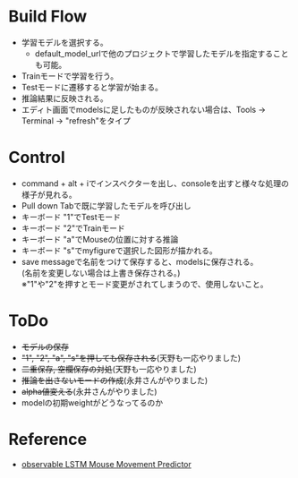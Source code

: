 # Build Flow
- 学習モデルを選択する。
  - default_model_urlで他のプロジェクトで学習したモデルを指定することも可能。  
- Trainモードで学習を行う。
- Testモードに遷移すると学習が始まる。
- 推論結果に反映される。
- エディト画面でmodelsに足したものが反映されない場合は、Tools -> Terminal -> "refresh"をタイプ

# Control 
- command + alt + iでインスペクターを出し、consoleを出すと様々な処理の様子が見れる。
- Pull down Tabで既に学習したモデルを呼び出し
- キーボード "1"でTestモード  
- キーボード "2"でTrainモード  
- キーボード "a"でMouseの位置に対する推論  
- キーボード "s"でmyfigureで選択した図形が描かれる。
- save messageで名前をつけて保存すると、modelsに保存される。  
  (名前を変更しない場合は上書き保存される。)   
  ※"1"や"2"を押すとモード変更がされてしまうので、使用しないこと。

# ToDo
- ~~モデルの保存~~
- ~~"1", "2", "a", "s"を押しても保存される~~(天野も一応やりました)
- ~~二重保存, 空欄保存の対処~~(天野も一応やりました)
- ~~推論を出さないモードの作成~~(永井さんがやりました)
- ~~alpha値変える~~(永井さんがやりました)
- modelの初期weightがどうなってるのか

# Reference
- [observable LSTM Mouse Movement Predictor](https://observablehq.com/@kiyu/tensorflow-js-lstm-mouse-movement-predictor)